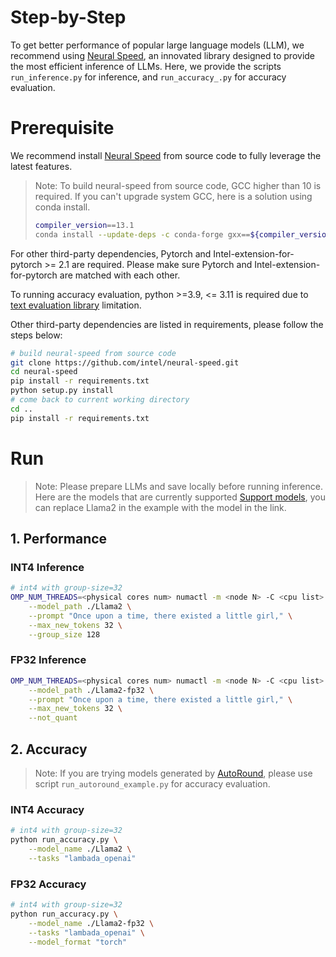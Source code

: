 # Step-by-Step

To get better performance of popular large language models (LLM), we recommend using [Neural Speed](https://github.com/intel/neural-speed.git), an innovated library designed to provide the most efficient inference of LLMs. Here, we provide the scripts `run_inference.py` for inference, and `run_accuracy_.py` for accuracy evaluation. 


# Prerequisite​

We recommend install [Neural Speed](https://github.com/intel/neural-speed.git) from source code to fully leverage the latest features.

> Note: To build neural-speed from source code, GCC higher than 10 is required. If you can't upgrade system GCC, here is a solution using conda install.
> ```bash
> compiler_version==13.1
> conda install --update-deps -c conda-forge gxx==${compiler_version} gcc==${compiler_version} gxx_linux-64==${compiler_version} libstdcxx-ng sysroot_linux-64 -y
> ```

For other third-party dependencies, Pytorch and Intel-extension-for-pytorch >= 2.1 are required. Please make sure Pytorch and Intel-extension-for-pytorch are matched with each other.


To running accuracy evaluation, python >=3.9, <= 3.11 is required due to [text evaluation library](https://github.com/EleutherAI/lm-evaluation-harness/tree/master) limitation.


Other third-party dependencies are listed in requirements, please follow the steps below:


```bash
# build neural-speed from source code
git clone https://github.com/intel/neural-speed.git
cd neural-speed
pip install -r requirements.txt
python setup.py install
# come back to current working directory
cd ..
pip install -r requirements.txt
```

# Run


> Note: Please prepare LLMs and save locally before running inference. Here are the models that are currently supported [Support models](https://github.com/intel/neural-speed/blob/main/docs/supported_models.md), you can replace Llama2 in the example with the model in the link.


## 1. Performance

### INT4 Inference
``` bash
# int4 with group-size=32
OMP_NUM_THREADS=<physical cores num> numactl -m <node N> -C <cpu list> python run_inference.py \
    --model_path ./Llama2 \
    --prompt "Once upon a time, there existed a little girl," \
    --max_new_tokens 32 \
    --group_size 128
```

### FP32 Inference

``` bash
OMP_NUM_THREADS=<physical cores num> numactl -m <node N> -C <cpu list> python run_inference.py \
    --model_path ./Llama2-fp32 \
    --prompt "Once upon a time, there existed a little girl," \
    --max_new_tokens 32 \
    --not_quant
```


## 2. Accuracy

> Note: If you are trying models generated by [AutoRound](../pytorch/text-generation/quantization/auto_round/README.md), please use script `run_autoround_example.py` for accuracy evaluation.


### INT4 Accuracy

```bash
# int4 with group-size=32
python run_accuracy.py \
    --model_name ./Llama2 \
    --tasks "lambada_openai"
```

### FP32 Accuracy

```bash
# int4 with group-size=32
python run_accuracy.py \
    --model_name ./Llama2-fp32 \
    --tasks "lambada_openai" \
    --model_format "torch"
```
